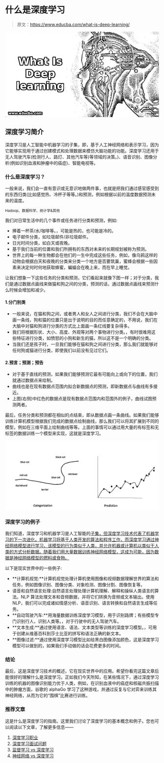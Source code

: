 # 什么是深度学习

> 原文：<https://www.educba.com/what-is-deep-learning/>

![What Is Deep learning](img/31f1910ec91d52fcb7c38a556428eda0.png)



## 深度学习简介

深度学习是人工智能中机器学习的子集，即，基于人工神经网络和表示学习，因为它能够实现用于通过创建模式和处理数据来模仿大脑功能的功能。深度学习还用于无人驾驶汽车(检测行人、路灯、其他汽车等)等领域的决策。)、语音识别、图像分析(例如识别血液和肿瘤中的癌症)、智能电视等。

### 什么是深度学习？

一般来说，我们会一直有意识或无意识地做两件事，也就是把我们通过感官感受到的东西归类(比如感觉热、冷杯子等等。)和预测，例如根据以前的温度数据预测未来的温度。

<small>Hadoop、数据科学、统计学&其他</small>

我们对日常生活中的几个事件或任务进行分类和预测，例如:

*   捧着一杯茶/水/咖啡等。，可能是热的，也可能是冷的。
*   电子邮件分类，如垃圾邮件/非垃圾邮件。
*   日光时间分类，如白天或夜晚。
*   基于我们当前的位置和我们所拥有的东西对未来的长期规划被称为预测。
*   世界上的每一种生物都会在他们的一生中完成这些任务，例如，像乌鸦这样的动物会根据白天和夜晚的分类来分类一个地方是否要筑巢，蜜蜂会根据一些因素来决定何时何地获取蜂蜜，蝙蝠会在晚上来，而在早上睡觉。

让我们想象一下这些任务的分类和预测，它们看起来就像下图一样；对于分类，我们是通过数据点画线来做猫和狗之间的分类，预测的话，通过数据点画线来预测什么时候会增加和减少。

#### 1.分门别类

*   一般来说，在猫和狗之间，或者男人和女人之间进行分类，我们不会在大脑中画一条线，狗和猫的位置只是出于说明的目的而任意确定的，不用说，我们在大脑中对猫和狗进行分类的方式比上面画一条红线要复杂得多。
*   我们将根据形状、大小、高度、外观等对两个事物进行分类。，有时很难用这些特征进行分类，如愤怒的小狗和新生的猫，所以这不是一个明确的分类。
*   当我们还是孩子时，一旦我们能够在猫和狗之间进行分类，那么我们就能够对任何狗或猫进行分类，即使我们以前没有见过它们。

#### 2.预言；预测；预告

*   对于基于直线的预测，如果我们能够预测它最有可能向上或向下的位置，我们就通过数据点来绘制。
*   曲线也是在现有数据点范围内拟合新数据点的预测，即新数据点与曲线有多接近。
*   上图(右侧)中红色的数据点是现有数据点范围内和范围外的例子，曲线试图预测两者。

最后，任务分类和预测都在相似的点结束，即从数据点画一条曲线。如果我们能够训练计算机模型根据我们完成的数据点绘制曲线，那么我们可以将其扩展到不同的模型，例如在三维平面上绘制曲线等等。上面的事情可以通过用大量的有标签和无标签的数据训练一个模型来实现，这就是深度学习。

![Deep learning](img/eb5b1f709445ff53ccdcda9bb227531a.png)



### 深度学习的例子

我们知道，深度学习和机器学习是人工智能的[子集，但深度学习技术代表了机器学习的下一次进化。机器学习将基于人类开发的算法和程序工作，而深度学习通过神经网络模型进行学习，该模型的行为类似于人类，并允许机器或计算机以类似于人类的方式分析数据。随着我们用大量数据训练神经网络模型，这成为可能，因为数据是神经网络模型的燃料或食物。](https://www.educba.com/subsets-of-artificial-intelligence/)

以下是现实世界中的一些例子:

*   **计算机视觉:**计算机视觉处理计算机使用图像和视频数据理解世界的算法和任务，例如图像识别、图像分类、对象检测、图像分割、图像恢复等。
*   语音和自然语言处理:自然语言处理处理计算机理解、解释和操纵人类语言的算法。NLP 算法处理文本和音频数据，并将它们转换为音频或文本输出。使用 NLP，我们可以完成诸如情感分析、语音识别、语言转换和自然语言生成等任务。
*   **自动驾驶汽车:**用海量数据训练深度学习模型，用于识别路牌；有些模型专门识别行人，识别人类等。，对于行驶中的无人驾驶汽车。
*   **文本生成:**通过使用语言、语法、文本类型等训练的深度学习模型。，可用于创建从维基百科到莎士比亚的拼写和语法正确的新文本。
*   **图像过滤:**通过使用深度学习模型比如给黑白图像添加颜色，这是深度学习模型可以做到的，如果我们手动做的话会花费更多的时间。

### 结论

最后，这是深度学习技术的概述，它在现实世界中的应用。希望你看完这篇文章后能很好的理解什么是深度学习。正如我们今天所知，在某些情况下，通过深度学习训练的机器的图像识别能力优于人类，例如，在识别血液中的癌症和核磁共振扫描中的肿瘤方面，谷歌的 alphaGo 学习了这种游戏，并通过反复与它对弈来训练其神经网络，从而为它的“围棋”比赛进行训练。

### 推荐文章

这是什么是深度学习的指南。这里我们讨论了深度学习的基本概念和例子。您也可以阅读以下文章，了解更多信息——

1.  [深度学习职业](https://www.educba.com/careers-in-deep-learnings/)
2.  [深度学习面试问题](https://www.educba.com/deep-learning-interview-questions/)
3.  [监督学习 vs 深度学习](https://www.educba.com/supervised-learning-vs-deep-learning/)
4.  [神经网络 vs 深度学习](https://www.educba.com/neural-networks-vs-deep-learning/)





